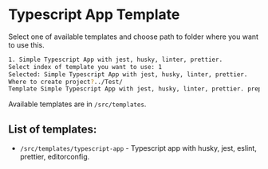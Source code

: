 # Typescript App Template

Select one of available templates and choose path to folder where you want to use this.

```bash
1. Simple Typescript App with jest, husky, linter, prettier.
Select index of template you want to use: 1
Selected: Simple Typescript App with jest, husky, linter, prettier.
Where to create project?../Test/
Template Simple Typescript App with jest, husky, linter, prettier. prepared at /home/isur/Projects/Test.
```

Available templates are in `/src/templates`.

## List of templates:

- `/src/templates/typescript-app` - Typescript app with husky, jest, eslint, prettier, editorconfig.

